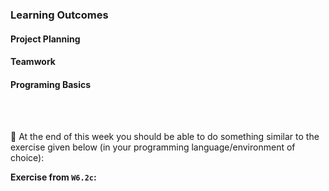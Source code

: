 ### Learning Outcomes

#### Project Planning

<panel type="success" header="**`W6.1` Can explain simple project planning tools and techniques**" no-close>

  <panel type="success" header="`W6.1a` Can explain work breakdown structures" expanded no-close>
    <include src="../../book/projectPlanning/workBreakdownStructure/full.md" />
  </panel>
  
  <panel type="success" header="`W6.1b` Can explain milestones" expanded no-close>
    <include src="../../book/projectPlanning/milestones/full.md" />
  </panel>
  
  <panel type="success" header="`W6.1c` Can explain buffers" expanded no-close>
    <include src="../../book/projectPlanning/buffers/full.md" />
  </panel>
  
  <panel type="success" header="`W6.1d` Can explain task tracking" expanded no-close>
    <include src="../../book/projectPlanning/issueTrackers/full.md" />
  </panel>  
  
  <panel type="success" header="`W6.1e` Can explain Gantt charts" expanded no-close>
    <include src="../../book/projectPlanning/ganttCharts/full.md" />
  </panel> 
   
  <panel type="success" header="`W6.1f` Can explain PERT charts" expanded no-close>
    <include src="../../book/projectPlanning/pertCharts/full.md" />
  </panel>

</panel>


#### Teamwork

<panel type="success" header="**`W6.2` Can explain common team structures**" no-close>
  
  <include src="../../book/teamwork/teamStructures/full.md" />

</panel>



#### Programing Basics


<panel type="warning" header="**`W6.3` Can use dictionaries**" no-close>

  <panel type="warning" header="`W6.3a` Can define dictionaries" expanded no-close>
    <include src="../../programming/dictionaries-intro/text.md" />
  </panel>
  <panel type="warning" header="`W6.3b` Can work with dictionaries" expanded no-close>
    <include src="../../programming/dictionaries-workingWith/text.md" />
  </panel>
  <panel type="warning" header="`W6.3c` Can use nexted dictionaries" expanded no-close>
    <include src="../../programming/dictionaries-nested/text.md" />
  </panel>

</panel>

<br><br>

:dart: At the end of this week you should be able to do something similar to the exercise given below (in your programming language/environment of choice):

<panel header=" Evidence of achieving the LO" no-close>

**Exercise from `W6.2c`:**<br>
  <include src="../../programming/dictionaries-nested/e-gradeReport.md" /><p/>
</panel>

